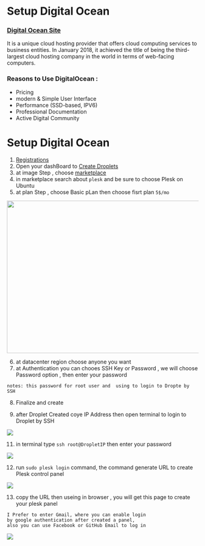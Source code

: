 # Setup Digital Ocean
### [Digital Ocean Site](https://www.digitalocean.com/)

It is a unique cloud hosting provider that offers cloud computing services to business entities. In January 2018, it achieved the title of being the third-largest cloud hosting company in the world in terms of web-facing computers.

### Reasons to Use DigitalOcean :
- Pricing
- modern & Simple User Interface
- Performance (SSD-based, IPV6)
- Professional Documentation
- Active Digital Community



# Setup Digital Ocean
1. [Registrations](https://cloud.digitalocean.com/registrations/new)
2. Open your dashBoard to [Create Droplets](https://www.digitalocean.com/docs/droplets/how-to/create/)
3. at image Step , choose [marketplace](https://www.digitalocean.com/docs/marketplace/)
4. in marketplace search about `plesk` and be sure to choose Plesk on Ubuntu
5. at plan Step , choose Basic pLan then choose fisrt plan `5$/mo`


<img src="https://i.imgur.com/cxkRMXg.png" width="600" height="400">


6. at datacenter region choose anyone you want
7. at Authentication you can chooes SSH Key or Password , we will choose Password option , then enter your password 
```
notes: this password for root user and  using to login to Dropte by SSH

```
8. Finalize and create

9. after Droplet Created coye IP Address then open terminal to login to Droplet by SSH


![](https://i.imgur.com/Ybz3mYQ.jpg)


11. in terminal type `ssh root@DropletIP` then enter your password

![](https://i.imgur.com/FDtbXTf.jpg)


12. run `sudo plesk login` command, the command generate URL to create Plesk control panel

![](https://i.imgur.com/nyiaooF.jpg)


13. copy the URL then useing in browser , you will get this page  to create your plesk panel

```
I Prefer to enter Gmail, where you can enable login 
by google authentication after created a panel,
also you can use Facebook or GitHub Email to log in 
```
![](https://i.imgur.com/z0qXKQv.jpg)
 
